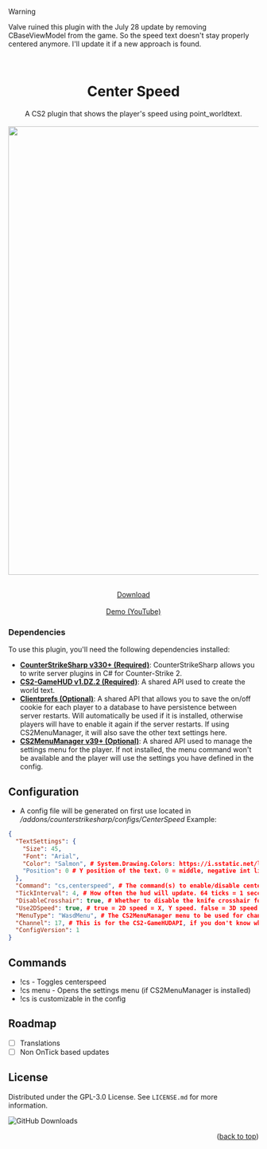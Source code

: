 <a name="readme-top"></a>


> [!WARNING]
> Valve ruined this plugin with the July 28 update by removing CBaseViewModel from the game. So the speed text doesn't stay properly centered anymore. I'll update it if a new approach is found.

<!-- PROJECT LOGO -->
<br />
<div align="center">
  <h1 align="center">Center Speed</h1>
  <a align="center">A CS2 plugin that shows the player's speed using point_worldtext.</a><br><br>
  <img width="1368" height="900" alt="image" src="https://github.com/user-attachments/assets/67acb264-4142-4d0f-826a-cebf3e4d177f"/>



  <p align="center">
    <br>
    <a href="https://github.com/M-archand/CenterSpeed/releases">Download</a>
    <br><br>
    <a href="https://www.youtube.com/watch?v=w43JOy6iPXs">Demo (YouTube)</a>
  </p>
</div>

<!-- ABOUT THE PROJECT -->

### Dependencies

To use this plugin, you'll need the following dependencies installed:

- [**CounterStrikeSharp v330+ (Required)**](https://github.com/roflmuffin/CounterStrikeSharp): CounterStrikeSharp allows you to write server plugins in C# for Counter-Strike 2.
- [**CS2-GameHUD v1.DZ.2 (Required)**](https://github.com/darkerz7/CS2-GameHUD): A shared API used to create the world text.
- [**Clientprefs (Optional)**](https://github.com/Cruze03/Clientprefs): A shared API that allows you to save the on/off cookie for each player to a database to have persistence between server restarts. Will automatically be used if it is installed, otherwise players will have to enable it again if the server restarts. If using CS2MenuManager, it will also save the other text settings here.
- [**CS2MenuManager v39+ (Optional)**](https://github.com/schwarper/CS2MenuManager): A shared API used to manage the settings menu for the player. If not installed, the menu command won't be available and the player will use the settings you have defined in the config.

<!-- CONFIG -->

## Configuration

- A config file will be generated on first use located in _/addons/counterstrikesharp/configs/CenterSpeed_
Example:
```json
{
  "TextSettings": {
    "Size": 45,
    "Font": "Arial",
    "Color": "Salmon", # System.Drawing.Colors: https://i.sstatic.net/lsuz4.png
    "Position": 0 # Y position of the text. 0 = middle, negative int like -40 is lower, positive int like 40 is higher
  },
  "Command": "cs,centerspeed", # The command(s) to enable/disable centerspeed (!cs)
  "TickInterval": 4, # How often the hud will update. 64 ticks = 1 second.
  "DisableCrosshair": true, # Whether to disable the knife crosshair for the player while centerspeed is enabled
  "Use2DSpeed": true, # true = 2D speed = X, Y speed. false = 3D speed = X,Y,Z speed
  "MenuType": "WasdMenu", # The CS2MenuManager menu to be used for changing settings. 
  "Channel": 17, # This is for the CS2-GameHUDAPI, if you don't know what it does then leave it as is
  "ConfigVersion": 1
}

```
<!-- CONFIG -->

## Commands

- !cs - Toggles centerspeed
- !cs menu - Opens the settings menu (if CS2MenuManager is installed)
- !cs is customizable in the config
<!-- ROADMAP -->

## Roadmap

- [ ] Translations
- [ ] Non OnTick based updates

<!-- LICENSE -->

## License

Distributed under the GPL-3.0 License. See `LICENSE.md` for more information.

![GitHub Downloads](https://img.shields.io/github/downloads/M-archand/CenterSpeed/total?style=for-the-badge)

<p align="right">(<a href="#readme-top">back to top</a>)</p>
